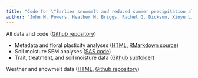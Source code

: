 ```yaml
--- 
title: "Code for \"Earlier snowmelt and reduced summer precipitation alter floral traits important to pollination\""
author: "John M. Powers, Heather M. Briggs, Rachel G. Dickson, Xinyu Li, Diane R. Campbell"
---
```


All data and code ([Github repository](https://github.com/jmpowers/snow-precip-floral))

* Metadata and floral plasticity analyses ([HTML](./floral_analyses.html), [RMarkdown source](https://github.com/jmpowers/snow-precip-floral/blob/main/floral_analyses.Rmd))
* Soil moisture SEM analyses ([SAS code](https://github.com/jmpowers/snow-precip-floral/blob/main/SEM_analysis.sas))
* Trait, treatment, and soil moisture data ([Github subfolder](https://github.com/jmpowers/snow-precip-floral/tree/main/data))

Weather and snowmelt data ([HTML](../RMBLweather), [Github repository](https://github.com/jmpowers/RMBLweather))


